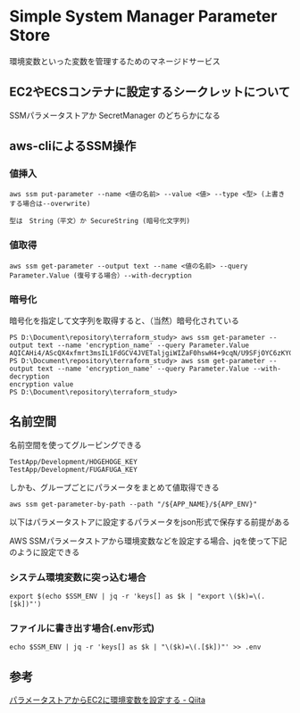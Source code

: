 # Simple System Manager Parameter Store

環境変数といった変数を管理するためのマネージドサービス

## EC2やECSコンテナに設定するシークレットについて

SSMパラメータストアか SecretManager のどちらかになる

## aws-cliによるSSM操作

### 値挿入

    aws ssm put-parameter --name <値の名前> --value <値> --type <型> (上書きする場合は--overwrite)
    
    型は　String（平文）か SecureString (暗号化文字列)

### 値取得

    aws ssm get-parameter --output text --name <値の名前> --query Parameter.Value (復号する場合）--with-decryption

### 暗号化
暗号化を指定して文字列を取得すると、（当然）暗号化されている

    PS D:\Document\repository\terraform_study> aws ssm get-parameter --output text --name 'encryption_name' --query Parameter.Value
    AQICAHi4/AScQX4xfmrt3msIL1FdGCV4JVETaljgiWIZaF0hswH4+9cqN/U9SFjOYC6zKYGhAAAAbjBsBgkqhkiG9w0BBwagXzBdAgEAMFgGCSqGSIb3DQEHATAeBglghkgBZQMEAS4wEQQMuSjH1dPrQYM+r5Z1AgEQgCvvH3bm0661MVHUTN0LBlW2811gW1fbZbKxpdO+ju0gTd6aqoSFoiA9LjP1
    PS D:\Document\repository\terraform_study> aws ssm get-parameter --output text --name 'encryption_name' --query Parameter.Value --with-decryption
    encryption value
    PS D:\Document\repository\terraform_study>

## 名前空間

名前空間を使ってグルーピングできる

```
TestApp/Development/HOGEHOGE_KEY
TestApp/Development/FUGAFUGA_KEY
```

しかも、グループごとにパラメータをまとめて値取得できる

```
aws ssm get-parameter-by-path --path "/${APP_NAME}/${APP_ENV}"
```

以下はパラメータストアに設定するパラメータをjson形式で保存する前提がある

AWS SSMパラメータストアから環境変数などを設定する場合、jqを使って下記のように設定できる

### システム環境変数に突っ込む場合

```
export $(echo $SSM_ENV | jq -r 'keys[] as $k | "export \($k)=\(.[$k])"')
```

### ファイルに書き出す場合(.env形式)

```
echo $SSM_ENV | jq -r 'keys[] as $k | "\($k)=\(.[$k])"' >> .env
```

## 参考

[パラメータストアからEC2に環境変数を設定する - Qiita](https://qiita.com/th_/items/8ffb28dd6d27779a6c9d)
